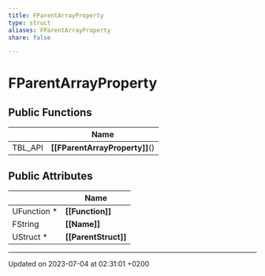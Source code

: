 ```yaml
---
title: FParentArrayProperty
type: struct
aliases: FParentArrayProperty
share: false

---
```


# FParentArrayProperty





## Public Functions

|                | Name           |
| -------------- | -------------- |
| TBL_API | **[[FParentArrayProperty]]**() |

## Public Attributes

|                | Name           |
| -------------- | -------------- |
| UFunction * | **[[Function]]**  |
| FString | **[[Name]]**  |
| UStruct * | **[[ParentStruct]]**  |

-------------------------------

Updated on 2023-07-04 at 02:31:01 +0200